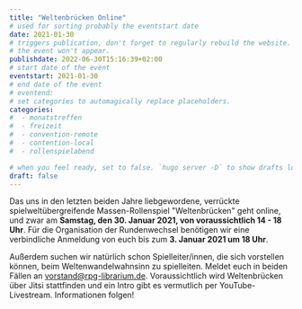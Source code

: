 ```yaml
---
title: "Weltenbrücken Online"
# used for sorting probably the eventstart date
date: 2021-01-30
# triggers publication, don't forget to regularly rebuild the website. Must be set if `date` is in the future or else 
# the event won't appear.
publishdate: 2022-06-30T15:16:39+02:00
# start date of the event
eventstart: 2021-01-30
# end date of the event
# eventend: 
# set categories to automagically replace placeholders.
categories:
#  - monatstreffen 
#  - freizeit
#  - convention-remote
#  - contention-local
#  - rollenspielabend

# when you feel ready, set to false. `hugo server -D` to show drafts locally.
draft: false
---
```


Das uns in den letzten beiden Jahre liebgewordene, verrückte spielweltübergreifende Massen-Rollenspiel "Weltenbrücken" 
geht online, und zwar am **Samstag, den 30. Januar 2021, von voraussichtlich 14 - 18 Uhr**. Für die Organisation der 
Rundenwechsel benötigen wir eine verbindliche Anmeldung von euch bis zum **3. Januar 2021 um 18 Uhr**.

Außerdem suchen wir natürlich schon Spielleiter/innen, die sich vorstellen können, beim Weltenwandelwahnsinn zu 
spielleiten. Meldet euch in beiden Fällen an vorstand@rpg-librarium.de. Voraussichtlich wird Weltenbrücken über Jitsi 
stattfinden und ein Intro gibt es vermutlich per YouTube-Livestream. Informationen folgen!
